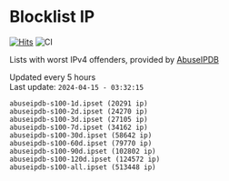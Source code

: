 # Blocklist IP

[![Hits](https://hits.seeyoufarm.com/api/count/incr/badge.svg?url=https%3A%2F%2Fgithub.com%2Fborestad%2Fblocklist-ip%2F&count_bg=%2379C83D&title_bg=%23555555&icon=&icon_color=%23E7E7E7&title=hits&edge_flat=false)](https://hits.seeyoufarm.com)  ![CI](https://img.shields.io/github/workflow/status/borestad/blocklist-ip/CI?style=flat-square)

Lists with worst IPv4 offenders, provided by [AbuseIPDB](https://www.abuseipdb.com/)

<!-- FOOTER-PLACEHOLDER -->
Updated every 5 hours<br>
Last update: `2024-04-15 - 03:32:15`
```
abuseipdb-s100-1d.ipset (20291 ip)
abuseipdb-s100-2d.ipset (24270 ip)
abuseipdb-s100-3d.ipset (27105 ip)
abuseipdb-s100-7d.ipset (34162 ip)
abuseipdb-s100-30d.ipset (58642 ip)
abuseipdb-s100-60d.ipset (79770 ip)
abuseipdb-s100-90d.ipset (102802 ip)
abuseipdb-s100-120d.ipset (124572 ip)
abuseipdb-s100-all.ipset (513448 ip)
```
